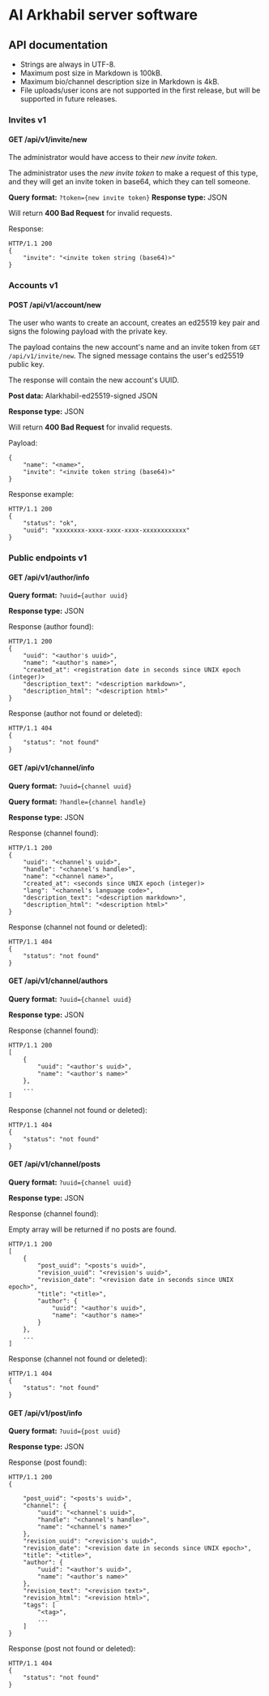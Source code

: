 # Al Arkhabil server software

## API documentation

* Strings are always in UTF-8.
* Maximum post size in Markdown is 100kB.
* Maximum bio/channel description size in Markdown is 4kB.
* File uploads/user icons are not supported in the first release, but will be supported in future releases.

### Invites v1

#### GET /api/v1/invite/new

The administrator would have access to their *new invite token*.

The administrator uses the *new invite token* to make a request of this type, and they will get an invite token in base64, which they can tell someone.

**Query format:** `?token={new invite token}`
**Response type:** JSON

Will return **400 Bad Request** for invalid requests.

Response:

```
HTTP/1.1 200
{
    "invite": "<invite token string (base64)>"
}
```

### Accounts v1

#### POST /api/v1/account/new

The user who wants to create an account, creates an ed25519 key pair and signs the folowing payload with the private key.

The payload contains the new account's name and an invite token from `GET /api/v1/invite/new`.
The signed message contains the user's ed25519 public key.

The response will contain the new account's UUID.

**Post data:** Alarkhabil-ed25519-signed JSON

**Response type:** JSON

Will return **400 Bad Request** for invalid requests.

Payload:

```
{
    "name": "<name>",
    "invite": "<invite token string (base64)>"
}
```

Response example:

```
HTTP/1.1 200
{
    "status": "ok",
    "uuid": "xxxxxxxx-xxxx-xxxx-xxxx-xxxxxxxxxxxx"
}
```

### Public endpoints v1

#### GET /api/v1/author/info

**Query format:** `?uuid={author uuid}`

**Response type:** JSON

Response (author found):

```
HTTP/1.1 200
{
    "uuid": "<author's uuid>",
    "name": "<author's name>",
    "created_at": <registration date in seconds since UNIX epoch (integer)>
    "description_text": "<description markdown>",
    "description_html": "<description html>"
}
```

Response (author not found or deleted):

```
HTTP/1.1 404
{
    "status": "not found"
}
```

#### GET /api/v1/channel/info

**Query format:** `?uuid={channel uuid}`

**Query format:** `?handle={channel handle}`

**Response type:** JSON

Response (channel found):

```
HTTP/1.1 200
{
    "uuid": "<channel's uuid>",
    "handle": "<channel's handle>",
    "name": "<channel name>",
    "created_at": <seconds since UNIX epoch (integer)>
    "lang": "<channel's language code>",
    "description_text": "<description markdown>",
    "description_html": "<description html>"
}
```

Response (channel not found or deleted):

```
HTTP/1.1 404
{
    "status": "not found"
}
```

#### GET /api/v1/channel/authors

**Query format:** `?uuid={channel uuid}`

**Response type:** JSON

Response (channel found):

```
HTTP/1.1 200
[
    {
        "uuid": "<author's uuid>",
        "name": "<author's name>"
    },
    ...
]
```

Response (channel not found or deleted):

```
HTTP/1.1 404
{
    "status": "not found"
}
```

#### GET /api/v1/channel/posts

**Query format:** `?uuid={channel uuid}`

**Response type:** JSON

Response (channel found):

Empty array will be returned if no posts are found.

```
HTTP/1.1 200
[
    {
        "post_uuid": "<posts's uuid>",
        "revision_uuid": "<revision's uuid>",
        "revision_date": "<revision date in seconds since UNIX epoch>",
        "title": "<title>",
        "author": {
            "uuid": "<author's uuid>",
            "name": "<author's name>"
        }
    },
    ...
]
```

Response (channel not found or deleted):

```
HTTP/1.1 404
{
    "status": "not found"
}
```

#### GET /api/v1/post/info

**Query format:** `?uuid={post uuid}`

**Response type:** JSON

Response (post found):

```
HTTP/1.1 200
{
    
    "post_uuid": "<posts's uuid>",
    "channel": {
        "uuid": "<channel's uuid>",
        "handle": "<channel's handle>",
        "name": "<channel's name>"
    },
    "revision_uuid": "<revision's uuid>",
    "revision_date": "<revision date in seconds since UNIX epoch>",
    "title": "<title>",
    "author": {
        "uuid": "<author's uuid>",
        "name": "<author's name>"
    },
    "revision_text": "<revision text>",
    "revision_html": "<revision html>",
    "tags": [
        "<tag>",
        ...
    ]
}
```

Response (post not found or deleted):

```
HTTP/1.1 404
{
    "status": "not found"
}
```

